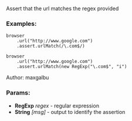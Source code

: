 

<!-- Start coffee/assertions/urlMatch.js -->

Assert that the url matches the regex provided
### Examples:

    browser
        .url("http://www.google.com")
        .assert.urlMatch(/\.com$/)

    browser
        .url("http://www.google.com")
        .assert.urlMatch(new RegExp("\.com$", "i")

Author: maxgalbu

### Params:

* **RegExp** *regex* - regular expression
* **String** *[msg]* - output to identify the assertion

<!-- End coffee/assertions/urlMatch.js -->

